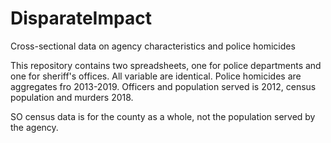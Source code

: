 # DisparateImpact
Cross-sectional data on agency characteristics and police homicides

This repository contains two spreadsheets, one for police departments and one for sheriff's offices. All variable are identical. Police homicides are aggregates fro 2013-2019. Officers and population served is 2012, census population and murders 2018. 

SO census data is for the county as a whole, not the population served by the agency. 
